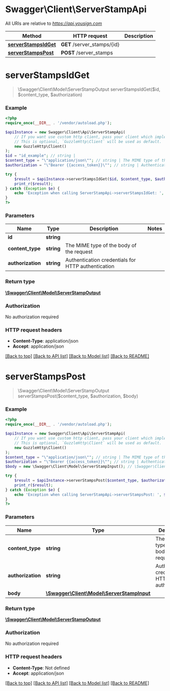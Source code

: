 # Swagger\Client\ServerStampApi

All URIs are relative to *https://api.yousign.com*

Method | HTTP request | Description
------------- | ------------- | -------------
[**serverStampsIdGet**](ServerStampApi.md#serverStampsIdGet) | **GET** /server_stamps/{id} | 
[**serverStampsPost**](ServerStampApi.md#serverStampsPost) | **POST** /server_stamps | 


# **serverStampsIdGet**
> \Swagger\Client\Model\ServerStampOutput serverStampsIdGet($id, $content_type, $authorization)



### Example
```php
<?php
require_once(__DIR__ . '/vendor/autoload.php');

$apiInstance = new Swagger\Client\Api\ServerStampApi(
    // If you want use custom http client, pass your client which implements `GuzzleHttp\ClientInterface`.
    // This is optional, `GuzzleHttp\Client` will be used as default.
    new GuzzleHttp\Client()
);
$id = "id_example"; // string | 
$content_type = "\"application/json\""; // string | The MIME type of the body of the request
$authorization = "\"Bearer {{access_token}}\""; // string | Authentication credentials for HTTP authentication

try {
    $result = $apiInstance->serverStampsIdGet($id, $content_type, $authorization);
    print_r($result);
} catch (Exception $e) {
    echo 'Exception when calling ServerStampApi->serverStampsIdGet: ', $e->getMessage(), PHP_EOL;
}
?>
```

### Parameters

Name | Type | Description  | Notes
------------- | ------------- | ------------- | -------------
 **id** | **string**|  |
 **content_type** | **string**| The MIME type of the body of the request |
 **authorization** | **string**| Authentication credentials for HTTP authentication |

### Return type

[**\Swagger\Client\Model\ServerStampOutput**](../Model/ServerStampOutput.md)

### Authorization

No authorization required

### HTTP request headers

 - **Content-Type**: application/json
 - **Accept**: application/json

[[Back to top]](#) [[Back to API list]](../../README.md#documentation-for-api-endpoints) [[Back to Model list]](../../README.md#documentation-for-models) [[Back to README]](../../README.md)

# **serverStampsPost**
> \Swagger\Client\Model\ServerStampOutput serverStampsPost($content_type, $authorization, $body)



### Example
```php
<?php
require_once(__DIR__ . '/vendor/autoload.php');

$apiInstance = new Swagger\Client\Api\ServerStampApi(
    // If you want use custom http client, pass your client which implements `GuzzleHttp\ClientInterface`.
    // This is optional, `GuzzleHttp\Client` will be used as default.
    new GuzzleHttp\Client()
);
$content_type = "\"application/json\""; // string | The MIME type of the body of the request
$authorization = "\"Bearer {{access_token}}\""; // string | Authentication credentials for HTTP authentication
$body = new \Swagger\Client\Model\ServerStampInput(); // \Swagger\Client\Model\ServerStampInput | 

try {
    $result = $apiInstance->serverStampsPost($content_type, $authorization, $body);
    print_r($result);
} catch (Exception $e) {
    echo 'Exception when calling ServerStampApi->serverStampsPost: ', $e->getMessage(), PHP_EOL;
}
?>
```

### Parameters

Name | Type | Description  | Notes
------------- | ------------- | ------------- | -------------
 **content_type** | **string**| The MIME type of the body of the request |
 **authorization** | **string**| Authentication credentials for HTTP authentication |
 **body** | [**\Swagger\Client\Model\ServerStampInput**](../Model/ServerStampInput.md)|  |

### Return type

[**\Swagger\Client\Model\ServerStampOutput**](../Model/ServerStampOutput.md)

### Authorization

No authorization required

### HTTP request headers

 - **Content-Type**: Not defined
 - **Accept**: application/json

[[Back to top]](#) [[Back to API list]](../../README.md#documentation-for-api-endpoints) [[Back to Model list]](../../README.md#documentation-for-models) [[Back to README]](../../README.md)

